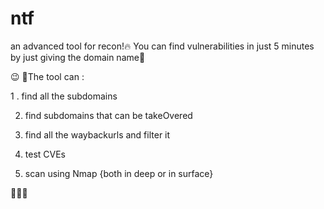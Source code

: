 # ntf
an advanced tool for recon!🔥 You can find vulnerabilities in just 5 minutes by just giving the domain name👀

 😉
🦉The tool can :

1 . find all the subdomains

2.  find subdomains that can be takeOvered

3.  find all the waybackurls and filter it

4.  test CVEs

5.  scan using Nmap {both in deep or in surface} 

🦉🔥👀
